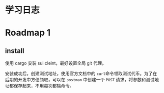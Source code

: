 # 学习日志

# Roadmap 1

## install

使用 cargo 安装 sui cleint，最好设置全局 git 代理。

安装成功后，创建测试地址，使用官方文档中的 `curl`命令领取测试代币。为了在后期的开发中方便领取，可以在 `postman` 中创建一个 `POST` 请求，将参数和测试地址都保存起来，不用每次都输命令。 